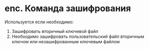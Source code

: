 # enc. Команда зашифрования

Используется если необходимо:
1. Зашифровать вторичный ключевой файл
2. Необходимо зашифровать пользовательский файл вторичным ключом или незашифрованным ключевым файлом
